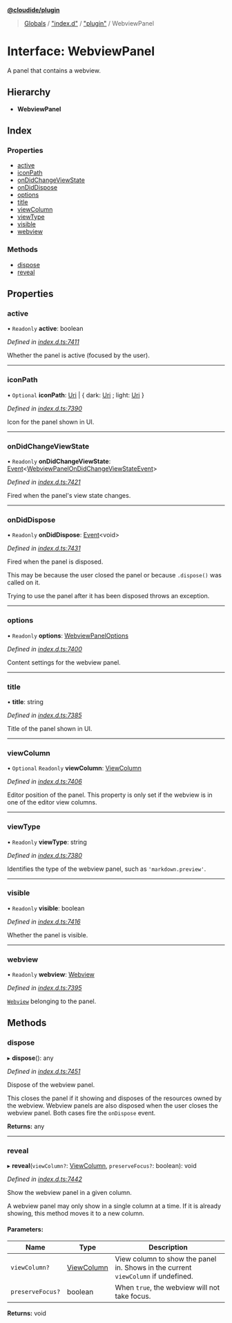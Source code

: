**[@cloudide/plugin](../README.md)**

> [Globals](../README.md) / ["index.d"](../modules/_index_d_.md) / ["plugin"](../modules/_index_d_._plugin_.md) / WebviewPanel

# Interface: WebviewPanel

A panel that contains a webview.

## Hierarchy

* **WebviewPanel**

## Index

### Properties

* [active](_index_d_._plugin_.webviewpanel.md#active)
* [iconPath](_index_d_._plugin_.webviewpanel.md#iconpath)
* [onDidChangeViewState](_index_d_._plugin_.webviewpanel.md#ondidchangeviewstate)
* [onDidDispose](_index_d_._plugin_.webviewpanel.md#ondiddispose)
* [options](_index_d_._plugin_.webviewpanel.md#options)
* [title](_index_d_._plugin_.webviewpanel.md#title)
* [viewColumn](_index_d_._plugin_.webviewpanel.md#viewcolumn)
* [viewType](_index_d_._plugin_.webviewpanel.md#viewtype)
* [visible](_index_d_._plugin_.webviewpanel.md#visible)
* [webview](_index_d_._plugin_.webviewpanel.md#webview)

### Methods

* [dispose](_index_d_._plugin_.webviewpanel.md#dispose)
* [reveal](_index_d_._plugin_.webviewpanel.md#reveal)

## Properties

### active

• `Readonly` **active**: boolean

*Defined in [index.d.ts:7411](https://github.com/shuyaqian/cloudide-plugin-api/blob/57a3a2a/index.d.ts#L7411)*

Whether the panel is active (focused by the user).

___

### iconPath

• `Optional` **iconPath**: [Uri](../classes/_index_d_._plugin_.uri.md) \| { dark: [Uri](../classes/_index_d_._plugin_.uri.md) ; light: [Uri](../classes/_index_d_._plugin_.uri.md)  }

*Defined in [index.d.ts:7390](https://github.com/shuyaqian/cloudide-plugin-api/blob/57a3a2a/index.d.ts#L7390)*

Icon for the panel shown in UI.

___

### onDidChangeViewState

• `Readonly` **onDidChangeViewState**: [Event](_index_d_._plugin_.event.md)\<[WebviewPanelOnDidChangeViewStateEvent](_index_d_._plugin_.webviewpanelondidchangeviewstateevent.md)>

*Defined in [index.d.ts:7421](https://github.com/shuyaqian/cloudide-plugin-api/blob/57a3a2a/index.d.ts#L7421)*

Fired when the panel's view state changes.

___

### onDidDispose

• `Readonly` **onDidDispose**: [Event](_index_d_._plugin_.event.md)\<void>

*Defined in [index.d.ts:7431](https://github.com/shuyaqian/cloudide-plugin-api/blob/57a3a2a/index.d.ts#L7431)*

Fired when the panel is disposed.

This may be because the user closed the panel or because `.dispose()` was
called on it.

Trying to use the panel after it has been disposed throws an exception.

___

### options

• `Readonly` **options**: [WebviewPanelOptions](_index_d_._plugin_.webviewpaneloptions.md)

*Defined in [index.d.ts:7400](https://github.com/shuyaqian/cloudide-plugin-api/blob/57a3a2a/index.d.ts#L7400)*

Content settings for the webview panel.

___

### title

•  **title**: string

*Defined in [index.d.ts:7385](https://github.com/shuyaqian/cloudide-plugin-api/blob/57a3a2a/index.d.ts#L7385)*

Title of the panel shown in UI.

___

### viewColumn

• `Optional` `Readonly` **viewColumn**: [ViewColumn](../enums/_index_d_._plugin_.viewcolumn.md)

*Defined in [index.d.ts:7406](https://github.com/shuyaqian/cloudide-plugin-api/blob/57a3a2a/index.d.ts#L7406)*

Editor position of the panel. This property is only set if the webview is in
one of the editor view columns.

___

### viewType

• `Readonly` **viewType**: string

*Defined in [index.d.ts:7380](https://github.com/shuyaqian/cloudide-plugin-api/blob/57a3a2a/index.d.ts#L7380)*

Identifies the type of the webview panel, such as `'markdown.preview'`.

___

### visible

• `Readonly` **visible**: boolean

*Defined in [index.d.ts:7416](https://github.com/shuyaqian/cloudide-plugin-api/blob/57a3a2a/index.d.ts#L7416)*

Whether the panel is visible.

___

### webview

• `Readonly` **webview**: [Webview](_index_d_._plugin_.webview.md)

*Defined in [index.d.ts:7395](https://github.com/shuyaqian/cloudide-plugin-api/blob/57a3a2a/index.d.ts#L7395)*

[`Webview`](#Webview) belonging to the panel.

## Methods

### dispose

▸ **dispose**(): any

*Defined in [index.d.ts:7451](https://github.com/shuyaqian/cloudide-plugin-api/blob/57a3a2a/index.d.ts#L7451)*

Dispose of the webview panel.

This closes the panel if it showing and disposes of the resources owned by the webview.
Webview panels are also disposed when the user closes the webview panel. Both cases
fire the `onDispose` event.

**Returns:** any

___

### reveal

▸ **reveal**(`viewColumn?`: [ViewColumn](../enums/_index_d_._plugin_.viewcolumn.md), `preserveFocus?`: boolean): void

*Defined in [index.d.ts:7442](https://github.com/shuyaqian/cloudide-plugin-api/blob/57a3a2a/index.d.ts#L7442)*

Show the webview panel in a given column.

A webview panel may only show in a single column at a time. If it is already showing, this
method moves it to a new column.

#### Parameters:

Name | Type | Description |
------ | ------ | ------ |
`viewColumn?` | [ViewColumn](../enums/_index_d_._plugin_.viewcolumn.md) | View column to show the panel in. Shows in the current `viewColumn` if undefined. |
`preserveFocus?` | boolean | When `true`, the webview will not take focus.  |

**Returns:** void
